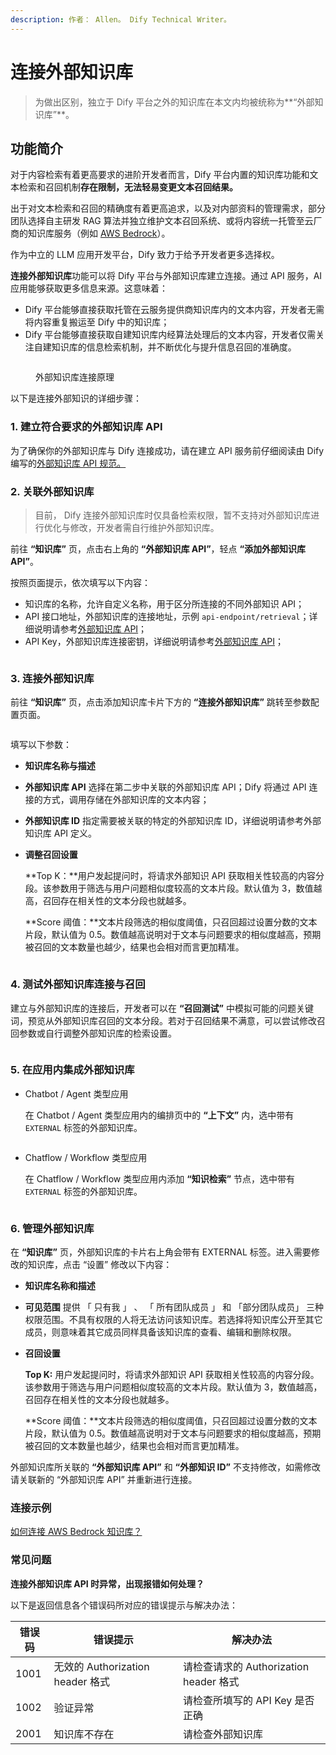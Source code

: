 ```yaml
---
description: 作者： Allen。 Dify Technical Writer。
---
```


# 连接外部知识库

> 为做出区别，独立于 Dify 平台之外的知识库在本文内均被统称为**“外部知识库”**。

## 功能简介

对于内容检索有着更高要求的进阶开发者而言，Dify 平台内置的知识库功能和文本检索和召回机制**存在限制，无法轻易变更文本召回结果。**

出于对文本检索和召回的精确度有着更高追求，以及对内部资料的管理需求，部分团队选择自主研发 RAG 算法并独立维护文本召回系统、或将内容统一托管至云厂商的知识库服务（例如 [AWS Bedrock](https://aws.amazon.com/bedrock/)）。

作为中立的 LLM 应用开发平台，Dify 致力于给予开发者更多选择权。

**连接外部知识库**功能可以将 Dify 平台与外部知识库建立连接。通过 API 服务，AI 应用能够获取更多信息来源。这意味着：

* Dify 平台能够直接获取托管在云服务提供商知识库内的文本内容，开发者无需将内容重复搬运至 Dify 中的知识库；
* Dify 平台能够直接获取自建知识库内经算法处理后的文本内容，开发者仅需关注自建知识库的信息检索机制，并不断优化与提升信息召回的准确度。

<figure><img src="../../.gitbook/assets/image (1) (1).png" alt=""><figcaption><p>外部知识库连接原理</p></figcaption></figure>

以下是连接外部知识的详细步骤：

### 1. 建立符合要求的外部知识库 API

为了确保你的外部知识库与 Dify 连接成功，请在建立 API 服务前仔细阅读由 Dify 编写的[外部知识库 API 规范。](external-knowledge-api-documentation.md)

### 2. 关联外部知识库

> 目前， Dify 连接外部知识库时仅具备检索权限，暂不支持对外部知识库进行优化与修改，开发者需自行维护外部知识库。

前往 **“知识库”** 页，点击右上角的 **“外部知识库 API”**，轻点 **“添加外部知识库 API”**。

按照页面提示，依次填写以下内容：

* 知识库的名称，允许自定义名称，用于区分所连接的不同外部知识 API；
* API 接口地址，外部知识库的连接地址，示例 `api-endpoint/retrieval`；详细说明请参考[外部知识库 API](https://docs.dify.ai/zh-hans/guides/knowledge-base/external-knowledge-api-documentation)；
* API Key，外部知识库连接密钥，详细说明请参考[外部知识库 API](https://docs.dify.ai/zh-hans/guides/knowledge-base/external-knowledge-api-documentation)；

<figure><img src="../../.gitbook/assets/image (353).png" alt=""><figcaption></figcaption></figure>

### 3. 连接外部知识库

前往 **“知识库”** 页，点击添加知识库卡片下方的 **“连接外部知识库”** 跳转至参数配置页面。

<figure><img src="../../.gitbook/assets/image (354).png" alt=""><figcaption></figcaption></figure>

填写以下参数：

* **知识库名称与描述**
* **外部知识库 API** 选择在第二步中关联的外部知识库 API；Dify 将通过 API 连接的方式，调用存储在外部知识库的文本内容；
* **外部知识库 ID** 指定需要被关联的特定的外部知识库 ID，详细说明请参考外部知识库 API 定义。
*   **调整召回设置**

    **Top K：**用户发起提问时，将请求外部知识 API 获取相关性较高的内容分段。该参数用于筛选与用户问题相似度较高的文本片段。默认值为 3，数值越高，召回存在相关性的文本分段也就越多。

    **Score 阈值：**文本片段筛选的相似度阈值，只召回超过设置分数的文本片段，默认值为 0.5。数值越高说明对于文本与问题要求的相似度越高，预期被召回的文本数量也越少，结果也会相对而言更加精准。

<figure><img src="../../.gitbook/assets/image (355).png" alt=""><figcaption></figcaption></figure>

### 4. 测试外部知识库连接与召回

建立与外部知识库的连接后，开发者可以在 **“召回测试”** 中模拟可能的问题关键词，预览从外部知识库召回的文本分段。若对于召回结果不满意，可以尝试修改召回参数或自行调整外部知识库的检索设置。

<figure><img src="../../.gitbook/assets/image (356).png" alt=""><figcaption></figcaption></figure>

### 5. 在应用内集成外部知识库

*   Chatbot / Agent 类型应用

    在 Chatbot / Agent 类型应用内的编排页中的 **“上下文”** 内，选中带有 `EXTERNAL` 标签的外部知识库。

    <figure><img src="../../.gitbook/assets/image (357).png" alt=""><figcaption></figcaption></figure>
*   Chatflow / Workflow 类型应用

    在 Chatflow / Workflow 类型应用内添加 **“知识检索”** 节点，选中带有 `EXTERNAL` 标签的外部知识库。

    <figure><img src="../../.gitbook/assets/image (358).png" alt=""><figcaption></figcaption></figure>

### 6. 管理外部知识库

在 **“知识库”** 页，外部知识库的卡片右上角会带有 EXTERNAL 标签。进入需要修改的知识库，点击 “设置” 修改以下内容：

* **知识库名称和描述**
* **可见范围** 提供 「 只有我 」 、 「 所有团队成员 」 和 「部分团队成员」 三种权限范围。不具有权限的人将无法访问该知识库。若选择将知识库公开至其它成员，则意味着其它成员同样具备该知识库的查看、编辑和删除权限。
*   **召回设置**

    **Top K:** 用户发起提问时，将请求外部知识 API 获取相关性较高的内容分段。该参数用于筛选与用户问题相似度较高的文本片段。默认值为 3，数值越高，召回存在相关性的文本分段也就越多。

    **Score 阈值：**文本片段筛选的相似度阈值，只召回超过设置分数的文本片段，默认值为 0.5。数值越高说明对于文本与问题要求的相似度越高，预期被召回的文本数量也越少，结果也会相对而言更加精准。

外部知识库所关联的 **“外部知识库 API”** 和 **“外部知识 ID”** 不支持修改，如需修改请关联新的 “外部知识库 API” 并重新进行连接。

### 连接示例

[如何连接 AWS Bedrock 知识库？](../../learn-more/use-cases/how-to-connect-aws-bedrock.md "mention")

### 常见问题

**连接外部知识库 API 时异常，出现报错如何处理？**

以下是返回信息各个错误码所对应的错误提示与解决办法：

| 错误码  | 错误提示                        | 解决办法                           |
| ---- | --------------------------- | ------------------------------ |
| 1001 | 无效的 Authorization header 格式 | 请检查请求的 Authorization header 格式 |
| 1002 | 验证异常                        | 请检查所填写的 API Key 是否正确           |
| 2001 | 知识库不存在                      | 请检查外部知识库                       |
